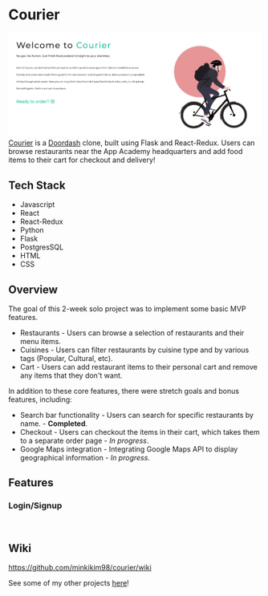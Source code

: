 # Courier
![](https://github.com/minkikim98/courier/blob/master/assets/images/courier-welcome.png)
[Courier](https://aa-courier.herokuapp.com/about) is a [Doordash](https://www.doordash.com/) clone, built using Flask and React-Redux. Users can browse restaurants near the App Academy headquarters and add food items to their cart for checkout and delivery! 

## Tech Stack
   - Javascript
   - React
   - React-Redux
   - Python
   - Flask
   - PostgresSQL
   - HTML
   - CSS

## Overview
The goal of this 2-week solo project was to implement some basic MVP features.
* Restaurants - Users can browse a selection of restaurants and their menu items.
* Cuisines - Users can filter restaurants by cuisine type and by various tags (Popular, Cultural, etc).
* Cart - Users can add restaurant items to their personal cart and remove any items that they don't want.

In addition to these core features, there were stretch goals and bonus features, including:
* Search bar functionality - Users can search for specific restaurants by name. - **Completed**.
* Checkout - Users can checkout the items in their cart, which takes them to a separate order page - *In progress*.
* Google Maps integration - Integrating Google Maps API to display geographical information - *In progress*.


## Features

### Login/Signup
![]()

## Wiki
https://github.com/minkikim98/courier/wiki


See some of my other projects [here](https://sites.google.com/view/minki-kim/home)!
